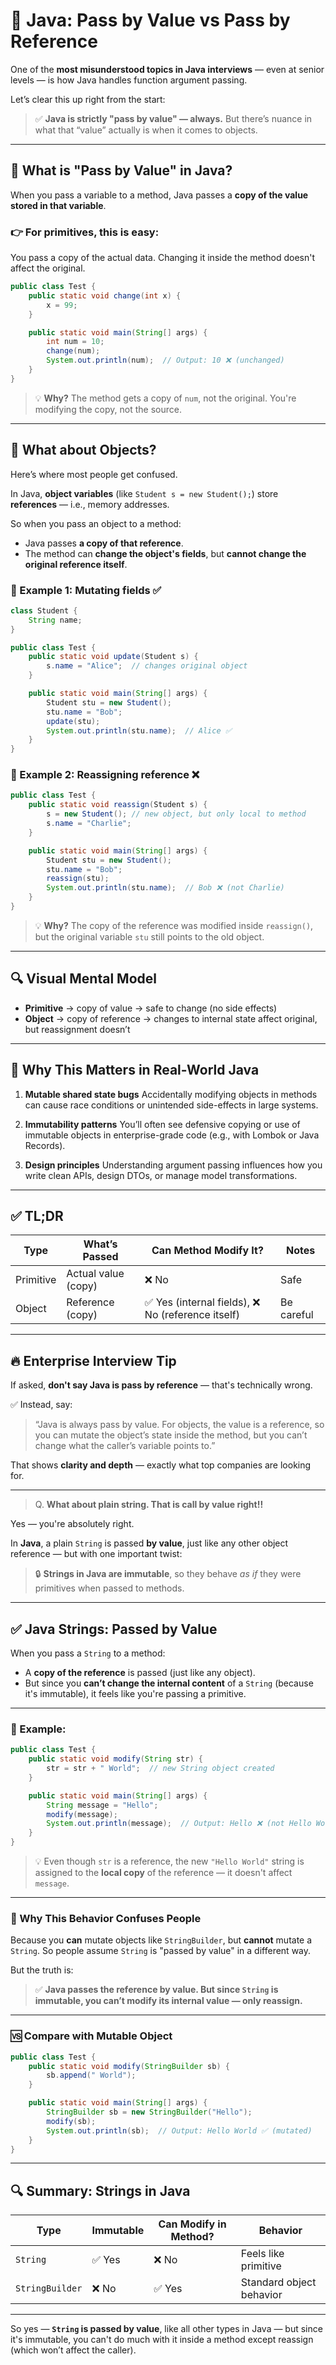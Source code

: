 
# 🧠 Java: Pass by Value vs Pass by Reference 

One of the **most misunderstood topics in Java interviews** — even at senior levels — is how Java handles function argument passing.

Let’s clear this up right from the start:

> ✅ **Java is strictly "pass by value" — always.**
> But there’s nuance in what that “value” actually is when it comes to objects.

---

## 🔹 What is "Pass by Value" in Java?

When you pass a variable to a method, Java passes a **copy of the value stored in that variable**.

### 👉 For **primitives**, this is easy:

You pass a copy of the actual data. Changing it inside the method doesn't affect the original.

```java
public class Test {
    public static void change(int x) {
        x = 99;
    }

    public static void main(String[] args) {
        int num = 10;
        change(num);
        System.out.println(num);  // Output: 10 ❌ (unchanged)
    }
}
```

> 💡 **Why?** The method gets a copy of `num`, not the original. You're modifying the copy, not the source.

---

## 🔹 What about Objects?

Here’s where most people get confused.

In Java, **object variables** (like `Student s = new Student();`) store **references** — i.e., memory addresses.

So when you pass an object to a method:

* Java passes **a copy of that reference**.
* The method can **change the object's fields**, but **cannot change the original reference itself**.

### 📌 Example 1: Mutating fields ✅

```java
class Student {
    String name;
}

public class Test {
    public static void update(Student s) {
        s.name = "Alice";  // changes original object
    }

    public static void main(String[] args) {
        Student stu = new Student();
        stu.name = "Bob";
        update(stu);
        System.out.println(stu.name);  // Alice ✅
    }
}
```

### 📌 Example 2: Reassigning reference ❌

```java
public class Test {
    public static void reassign(Student s) {
        s = new Student(); // new object, but only local to method
        s.name = "Charlie";
    }

    public static void main(String[] args) {
        Student stu = new Student();
        stu.name = "Bob";
        reassign(stu);
        System.out.println(stu.name);  // Bob ❌ (not Charlie)
    }
}
```

> 💡 **Why?** The copy of the reference was modified inside `reassign()`, but the original variable `stu` still points to the old object.

---

## 🔍 Visual Mental Model

* **Primitive** → copy of value → safe to change (no side effects)
* **Object** → copy of reference → changes to internal state affect original, but reassignment doesn’t

---

## 🧩 Why This Matters in Real-World Java

1. **Mutable shared state bugs**
   Accidentally modifying objects in methods can cause race conditions or unintended side-effects in large systems.

2. **Immutability patterns**
   You’ll often see defensive copying or use of immutable objects in enterprise-grade code (e.g., with Lombok or Java Records).

3. **Design principles**
   Understanding argument passing influences how you write clean APIs, design DTOs, or manage model transformations.

---

## ✅ TL;DR

| Type      | What’s Passed       | Can Method Modify It?                            | Notes      |
| --------- | ------------------- | ------------------------------------------------ | ---------- |
| Primitive | Actual value (copy) | ❌ No                                             | Safe       |
| Object    | Reference (copy)    | ✅ Yes (internal fields), ❌ No (reference itself) | Be careful |

---

## 🔥 Enterprise Interview Tip

If asked, **don't say Java is pass by reference** — that's technically wrong.

✅ Instead, say:

> “Java is always pass by value. For objects, the value is a reference, so you can mutate the object’s state inside the method, but you can’t change what the caller’s variable points to.”

That shows **clarity and depth** — exactly what top companies are looking for.

---

> Q. __What about plain string. That is call by value right!!__


Yes — you're absolutely right.

In **Java**, a plain `String` is passed **by value**, just like any other object reference — but with one important twist:

> 🔒 **Strings in Java are immutable**, so they behave *as if* they were primitives when passed to methods.

---

## ✅ Java Strings: Passed by Value

When you pass a `String` to a method:

* A **copy of the reference** is passed (just like any object).
* But since you **can’t change the internal content** of a `String` (because it's immutable), it feels like you're passing a primitive.

---

### 📌 Example:

```java
public class Test {
    public static void modify(String str) {
        str = str + " World";  // new String object created
    }

    public static void main(String[] args) {
        String message = "Hello";
        modify(message);
        System.out.println(message);  // Output: Hello ❌ (not Hello World)
    }
}
```

> 💡 Even though `str` is a reference, the new `"Hello World"` string is assigned to the **local copy** of the reference — it doesn't affect `message`.

---

### 🧠 Why This Behavior Confuses People

Because you **can** mutate objects like `StringBuilder`, but **cannot** mutate a `String`. So people assume `String` is "passed by value" in a different way.

But the truth is:

> ✅ **Java passes the reference by value. But since `String` is immutable, you can’t modify its internal value — only reassign.**

---

### 🆚 Compare with Mutable Object

```java
public class Test {
    public static void modify(StringBuilder sb) {
        sb.append(" World");
    }

    public static void main(String[] args) {
        StringBuilder sb = new StringBuilder("Hello");
        modify(sb);
        System.out.println(sb);  // Output: Hello World ✅ (mutated)
    }
}
```

---

## 🔍 Summary: Strings in Java

| Type            | Immutable | Can Modify in Method? | Behavior                 |
| --------------- | --------- | --------------------- | ------------------------ |
| `String`        | ✅ Yes     | ❌ No                  | Feels like primitive     |
| `StringBuilder` | ❌ No      | ✅ Yes                 | Standard object behavior |

---

So yes — **`String` is passed by value**, like all other types in Java — but since it's immutable, you can't do much with it inside a method except reassign (which won’t affect the caller).
